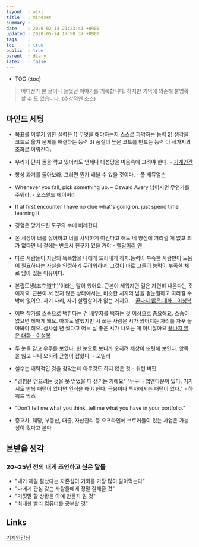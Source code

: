 ```yaml
---
layout  : wiki
title   : mindset 
summary : 
date    : 2020-02-14 21:23:41 +0900
updated : 2020-05-24 17:50:37 +0900
tags    : 
toc     : true
public  : true
parent  : diary
latex   : false
---
```

* TOC
{:toc}

> 어디선가 본 글이나 들었던 이야기를 기록합니다. 하지만 기억에 의존해 불명확할 수 도 있습니다. (추상적인 소스)

## 마인드 세팅

* 목표를 이루기 위한 실력은 1) 무엇을 해야하는지 스스로 파악하는 능력 2) 생각을 코드로 옮겨 문제를 해결하는 능력 3) 품질이 높은 코드를 만드는 능력 이 세가지의 조화로 이뤄진다.

* 우리가 단지 돌을 깎고 있더라도 언제나 대성당을 마음속에 그려야 한다.  - [기계인간](johngrib/johngrib.github.io)
    
* 항상 과거를 돌아보라. 그러면 뭔가 배울 수 있을 것이다. - 폴 새뮤얼슨

* Whenever you fall, pick something up. – Oswald Avery 
넘어지면 무언가를 주워라. - 오스왈드 에이버리

* If at first encounter I have no clue what's going on. just spend time learning it.

* 경험은 망가뜨린 도구의 수에 비례한다.

* 온 세상이 너를 싫어하고 너를 사악하게 여긴다고 해도 네 양심에 거리낄 게 없고 죄가 없다면 네 곁에는 반드시 친구가 있을 거야 - [빨강머리 앤](https://www.netflix.com/title/80136311)

* 다른 사람들이 자신의 똑똑함을 나에게 드러내게 하자.능력이 부족한 사람만이 도움이 필요하다는 사실을 인정하기 두려워하며, 그것이 바로 그들이 능력이 부족한 채로 남아 있는 이유이다.

* 본립도생(本立道生)’이라는 말이 있어요. 근본이 세워지면 길은 자연히 나온다는 것이지요. 근본이 서 있지 않은 상태에서는, 비슷한 처지의 남을 곁눈질하고 따라갈 수밖에 없어요. 자기 자리, 자기 살림살이가 없는 거지요. - [끝나지 않은 대화 - 이성복](http://www.yes24.com/Product/Goods/14600316)

* 어떤 작가를 스승으로 택한다는 건 배우자를 택하는 것 이상으로 중요해요. 스승이 없으면 헤매게 돼요. 아까도 말했지만 시 쓰는 사람은 시가 씌어지는 자리를 자꾸 돌아봐야 해요. 삼사십 년 썼다고 어느 날 좋은 시가 나오는 게 아니잖아요 [끝나지 않은 대화 - 이성복](http://www.yes24.com/Product/Goods/14600316)

* 두 눈을 감고 우주를 보았다.
한 눈으로 보니까 오히려 세상이 또렷해 보인다.
양쪽을 잃고 나니 오히려 균형이 잡혔다.  - 오일러

* 실수는 매력적인 것을 찾았는데 아무것도 하지 않은 것 - 워런 버핏

* "경험은 얻으려는 것을 못 얻었을 때 생기는 거예요"
"누구나 업앤다운이 있다. 거기서도 반복 패턴이 있다면 인식을 해야 한다. 금융이나 투자에서는 패턴이 있다." - 하워드 막스

* “Don’t tell me what you think, tell me what you have in your portfolio.”

* 중고차, 웨딩, 부동산, 대출, 자산관리 등 오프라인에 브로커들이 있는 사업은 가능성이 있다고 본다
 
## 본받을 생각

### 20~25년 전의 내게 조언하고 싶은 말들

- "내가 제일 잘났다는 자존심이 기회를 가장 많이 말아먹는다"
- "나에게 관심 갖는 사람들에게 정말 잘해줄 것"
- "거짓말 할 상황을 아예 만들지 말 것"
- "최대한 빨리 컴퓨터를 공부할 것"

## Links

[기계인간님](https://johngrib.github.io/)
